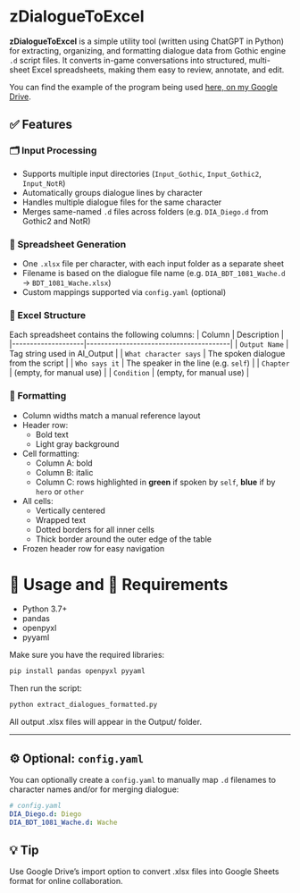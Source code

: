 # zDialogueToExcel
**zDialogueToExcel** is a simple utility tool (written using ChatGPT in Python) for extracting, organizing, and formatting dialogue data from Gothic engine `.d` script files. It converts in-game conversations into structured, multi-sheet Excel spreadsheets, making them easy to review, annotate, and edit.

You can find the example of the program being used [here, on my Google Drive](https://drive.google.com/drive/folders/1r7uP4U5n9Nm6krZx19DohA_cF-lkkouU?usp=drive_link).

## ✅ Features
### 🗂️ Input Processing
- Supports multiple input directories (`Input_Gothic`, `Input_Gothic2`, `Input_NotR`)
- Automatically groups dialogue lines by character
- Handles multiple dialogue files for the same character
- Merges same-named `.d` files across folders (e.g. `DIA_Diego.d` from Gothic2 and NotR)

### 📑 Spreadsheet Generation
- One `.xlsx` file per character, with each input folder as a separate sheet
- Filename is based on the dialogue file name (e.g. `DIA_BDT_1081_Wache.d` → `BDT_1081_Wache.xlsx`)
- Custom mappings supported via `config.yaml` (optional)

### 📄 Excel Structure
Each spreadsheet contains the following columns:
| Column             | Description                            |
|--------------------|----------------------------------------|
| `Output Name`      | Tag string used in AI_Output           |
| `What character says` | The spoken dialogue from the script |
| `Who says it`      | The speaker in the line (e.g. `self`)  |
| `Chapter`          | (empty, for manual use)                |
| `Condition`        | (empty, for manual use)                |

### 🎨 Formatting
- Column widths match a manual reference layout
- Header row:
  - Bold text
  - Light gray background
- Cell formatting:
  - Column A: bold
  - Column B: italic
  - Column C: rows highlighted in **green** if spoken by `self`, **blue** if by `hero` or `other`
- All cells:
  - Vertically centered
  - Wrapped text
  - Dotted borders for all inner cells
  - Thick border around the outer edge of the table
- Frozen header row for easy navigation

# 🚀 Usage and 📌 Requirements
- Python 3.7+
- pandas
- openpyxl
- pyyaml

Make sure you have the required libraries:
```bash
pip install pandas openpyxl pyyaml
```
Then run the script:
```bash
python extract_dialogues_formatted.py
```
All output .xlsx files will appear in the Output/ folder.

---

## ⚙️ Optional: `config.yaml`
You can optionally create a `config.yaml` to manually map `.d` filenames to character names and/or for merging dialogue:
```yaml
# config.yaml
DIA_Diego.d: Diego
DIA_BDT_1081_Wache.d: Wache
```

## 💡 Tip
Use Google Drive’s import option to convert .xlsx files into Google Sheets format for online collaboration.